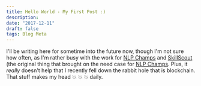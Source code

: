 ```yaml
---
title: Hello World - My First Post :)
description:
date: "2017-12-11"
draft: false
tags: Blog Meta
---
```


I'll be writing here for sometime into the future now, though I'm not sure how often, as I'm rather busy with the work for [NLP Champs](https://nlp-champs.chrisfrew.in) and [SkillScout](https://skillscout.herokuapp.com) (the original thing that brought on the need case for [NLP Champs](https://nlp-champs.chrisfrew.in). Plus, it _really_ doesn't help that I recently fell down the rabbit hole that is blockchain. That stuff makes my head :boom: :boom: :boom: daily.
